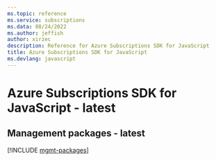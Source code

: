 ```yaml
---
ms.topic: reference
ms.service: subscriptions
ms.data: 08/24/2022
ms.author: jeffish
author: xirzec
description: Reference for Azure Subscriptions SDK for JavaScript
title: Azure Subscriptions SDK for JavaScript
ms.devlang: javascript
---
```

# Azure Subscriptions SDK for JavaScript - latest

## Management packages - latest
[!INCLUDE [mgmt-packages](subscriptions-mgmt-index.md)]